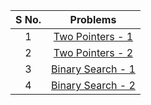 | **S No.** | **Problems** |
| :-------: | :---------: |
| 1 | [Two Pointers - 1](https://codeforces.com/edu/course/2/lesson/9/1/practice)
| 2 | [Two Pointers - 2](https://codeforces.com/edu/course/2/lesson/9/2/practice)
| 3 | [Binary Search - 1](https://codeforces.com/edu/course/2/lesson/6/1/practice)
| 4 | [Binary Search - 2](https://codeforces.com/edu/course/2/lesson/6/2/practice)
